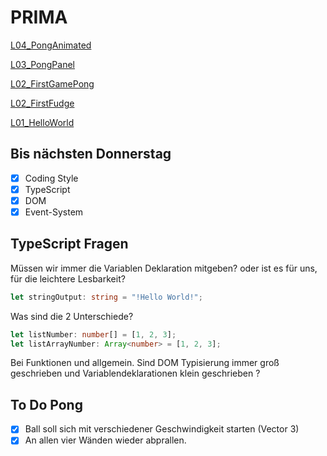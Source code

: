 # PRIMA

[L04_PongAnimated](https://benediktgrether.github.io/prima/L04_PongAnimated/)

[L03_PongPanel](https://benediktgrether.github.io/prima/L03_PongPanel/)

[L02_FirstGamePong](https://benediktgrether.github.io/prima/L02_FirstGamePong/)

[L02_FirstFudge](https://benediktgrether.github.io/prima/L02_FirstFudge/)

[L01_HelloWorld](https://benediktgrether.github.io/prima/L01_HelloWorld/)


## Bis nächsten Donnerstag

- [x] Coding Style
- [x] TypeScript
- [x] DOM
- [x] Event-System

## TypeScript Fragen

Müssen wir immer die Variablen Deklaration mitgeben? oder ist es für uns, für die leichtere Lesbarkeit?
```typescript
let stringOutput: string = "!Hello World!";
```

Was sind die 2 Unterschiede?
```typescript
let listNumber: number[] = [1, 2, 3];
let listArrayNumber: Array<number> = [1, 2, 3];
```

Bei Funktionen und allgemein.
Sind DOM Typisierung immer groß geschrieben und Variablendeklarationen klein geschrieben ? 


## To Do Pong

- [x] Ball soll sich mit verschiedener Geschwindigkeit starten (Vector 3)
- [x] An allen vier Wänden wieder abprallen.
